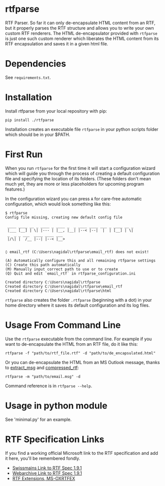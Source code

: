 # rtfparse

RTF Parser. So far it can only de-encapsulate HTML content from an RTF, but it properly parses the RTF structure and allows you to write your own custom RTF renderers. The HTML de-encapsulator provided with `rtfparse` is just one such custom renderer which liberates the HTML content from its RTF encapsulation and saves it in a given html file.

# Dependencies

See `requirements.txt`.

# Installation

Install rtfparse from your local repository with pip:

    pip install ./rtfparse

Installation creates an executable file `rtfparse` in your python scripts folder which should be in your $PATH. 

# First Run

When you run `rtfparse` for the first time it will start a configuration wizard which will guide you through the process of creating a default configuration file and specifying the location of its folders. (These folders don't mean much yet, they are more or less placeholders for upcoming program features.)

In the configuration wizard you can press `A` for care-free automatic configuration, which would look something like this:

```
$ rtfparse
Config file missing, creating new default config file

 ____ ____ __ _ ____ _ ____ _  _ ____ ____ ___ _ ____ __ _
 |___ [__] | \| |--- | |__, |__| |--< |--|  |  | [__] | \|
 _  _ _ ___  ____ ____ ___
 |/\| |  /__ |--| |--< |__>


◊ email_rtf (C:\Users\nagidal\rtfparse\email_rtf) does not exist!

(A) Automatically configure this and all remaining rtfparse settings
(C) Create this path automatically
(M) Manually input correct path to use or to create
(Q) Quit and edit `email_rtf` in rtfparse_configuration.ini

Created directory C:\Users\nagidal\rtfparse
Created directory C:\Users\nagidal\rtfparse\email_rtf
Created directory C:\Users\nagidal\rtfparse\html
```

`rtfparse` also creates the folder `.rtfparse` (beginning with a dot) in your home directory where it saves its default configuration and its log files.

# Usage From Command Line

Use the `rtfparse` executable from the command line. For example if you want to de-encapsulate the HTML from an RTF file, do it like this:

    rtfparse -f "path/to/rtf_file.rtf" -d "path/to/de_encapsulated.html"

Or you can de-encapsulate the HTML from an MS Outlook message, thanks to [extract_msg](https://github.com/TeamMsgExtractor/msg-extractor) and [compressed_rtf](https://github.com/delimitry/compressed_rtf):

    rtfparse -m "path/to/email.msg" -d

Command reference is in `rtfparse --help`.

# Usage in python module

See 'minimal.py' for an example.

# RTF Specification Links

If you find a working official Microsoft link to the RTF specification and add it here, you'll be remembered fondly.

* [Swissmains Link to RTF Spec 1.9.1](https://manuals.swissmains.com/pages/viewpage.action?pageId=1376332&preview=%2F1376332%2F10620104%2FWord2007RTFSpec9.pdf)
* [Webarchive Link to RTF Spec 1.9.1](https://web.archive.org/web/20190708132914/http://www.kleinlercher.at/tools/Windows_Protocols/Word2007RTFSpec9.pdf)
* [RTF Extensions, MS-OXRTFEX](https://docs.microsoft.com/en-us/openspecs/exchange_server_protocols/ms-oxrtfex/411d0d58-49f7-496c-b8c3-5859b045f6cf)
